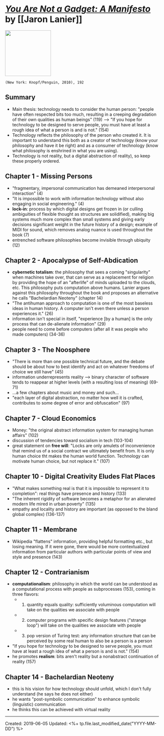 
# [*You Are Not a Gadget: A Manifesto*](https://www.penguinrandomhouse.com/books/97779/you-are-not-a-gadget-by-jaron-lanier/) by [[Jaron Lanier]]

<img src="https://images2.penguinrandomhouse.com/cover/9780307389978
" width=150>

`(New York: Knopf/Penguin, 2010), 192`


## Summary
- Main thesis: technology needs to consider the human person: "people have often respected bits too much, resulting in a creeping degradation of their own qualities as human beings" (119) --> "If you hope for technology to be designed to serve people, you must have at least a rough idea of what a person is and is not." (154)
- Technology reflects the philosophy of the person who created it. It is important to understand this both as a creator of technology (know your philosophy and have it be right) and as a consumer of technology (know what philosophy is enshrined in what you are using).
- Technology is not reality, but a digital abstraction of reality), so keep these properly ordered.


## Chapter 1 - Missing Persons
- "fragmentary, impersonal communication has demeaned interpersonal interaction" (4)
- "It is impossible to work with information technology without also engaging in social engineering." (4)
- **lock-in**: process by which digital designs get frozen in (or culling ambiguities of flexible thought as structures are solidified), making big systems much more complex than small systems and giving early decisions significant weight in the future history of a design; example of MIDI for sound, which removes analog nuance is used throughout the book (7)
- entrenched software philosophies become invisible through ubiquity (12)


## Chapter 2 - Apocalypse of Self-Abdication
- **cybernetic totalism**: the philosophy that sees a coming "singularity" when machines take over, that can serve as a replacement for religion by providing the hope of an "afterlife" of minds uploaded to the clouds, etc. This philosophy puts computation above humans. Lanier argues against this philosophy throughout the book and proposes an alternative he calls "Bachelardian Neoteny" (chapter 14)
- "The antihuman approach to computation is one of the most baseless ideas in human history. A computer isn't even there unless a person experiences it." (26)
- information isn't special in itself, "experience [by a human] is the only process that can de-alienate information" (29)
- people need to come before computers (after all it was people who made computers) (34-36)



## Chapter 3 - The Noosphere
- "There is more than one possible technical future, and the debate should be about how to best identify and act on whatever freedoms of choice we still have" (45)
- information underrepresents reality --> binary character of software tends to reappear at higher levels (with a resulting loss of meaning) (69-71)
- ...a few chapters about music and money and such...
- "each layer of digital abstraction, no matter how well it is crafted, contributes to some degree of error and obfuscation" (97)


## Chapter 7 - Cloud Economics
- Money: "the original abstract information system for managing human affairs" (102)
- discussion of tendencies toward socialism in tech (103-104)
- great statement on **free will**: "Locks are only amulets of inconvenience that remind us of a social contract we ultimately benefit from. It is only human choice tht makes the human world function. Technology can motivate human choice, but not replace it." (107)


## Chapter 10 - Digital Creativity Eludes Flat Places
- "What makes something real is that it is impossible to represent it to completion": real things have presence and history (133)
- "The inherent rigidity of software becomes a metaphor for an alienated modern life mired in urban poverty" (135)
- empathy and locality and history are important (as opposed to the bland global complex) (136-137)


## Chapter 11 - Membrane
- Wikipedia "flattens" information, providing helpful formatting etc., but losing meaning. If it were gone, there would be more contextualized information from particular authors with particular points of view and style and presence (143)


## Chapter 12 - Contrarianism
- **computationalism**: philosophy in which the world can be understood as a computational process with people as subprocesses (153), coming in three flavors:
  - 1. quantity equals quality: sufficiently voluminous computation will take on the qualities we associate with people
  - 2. computer programs with specific design features ("strange loop") will take on the qualities we associate with people
  - 3. pop version of Turing test: any information structure that can be perceived by some real human to also be a person is a person
- "If you hope for technology to be designed to serve people, you must have at least a rough idea of what a person is and is not." (154)
- he promotes **realism**: bits aren't reality but a nonabstract continuation of reality (157)


## Chapter 14 - Bachelardian Neoteny
- this is his vision for how technology should unfold, which I don't fully understand (he says he does not either)
- he wants "post-symbolic communication" to enhance symbolic (linguistic) communication
- he thinks this can be achieved with virtual reality

---
Created: 2019-06-05
Updated: <%+ tp.file.last_modified_date("YYYY-MM-DD") %>
